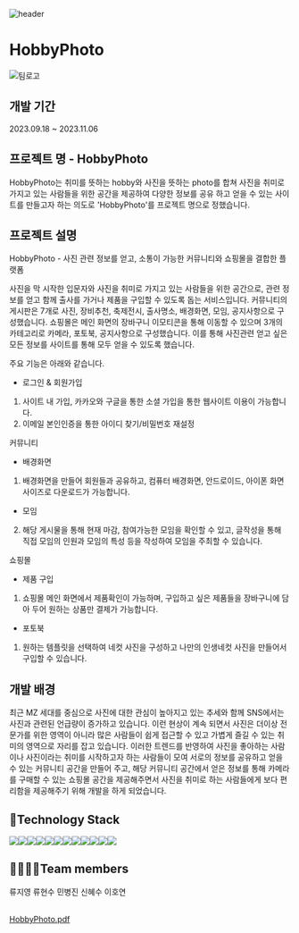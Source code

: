 ![header](https://capsule-render.vercel.app/api?type=waving&color=auto&height=300&width=1200&section=header&text=Welcome%20to%20HobbyPhoto%20Project🖐️&fontSize=50&animation=fadeIn&fontAlignY=38&desc=Decorate%20GitHub%20Profile%20or%20any%20Repo%20like%20me!&descAlignY=51&descAlign=62)

# HobbyPhoto
![팀로고](https://github.com/kh-final3/hobbyphoto/assets/134485729/3e8e7309-abb4-4e59-8d58-d4273dbfd555)



## 개발 기간
2023.09.18 ~ 2023.11.06



## 프로젝트 명 - HobbyPhoto
HobbyPhoto는 취미를 뜻하는 hobby와 사진을 뜻하는 photo를 합쳐 사진을 취미로 가지고 있는 사람들을 위한 공간을 제공하여 다양한 정보를 공유 하고 얻을 수 있는 사이트를 만들고자 하는 의도로 'HobbyPhoto'를 프로젝트 명으로 정했습니다.



## 프로젝트 설명
HobbyPhoto - 사진 관련 정보를 얻고, 소통이 가능한 커뮤니티와 쇼핑몰을 결합한 플랫폼

사진을 막 시작한 입문자와 사진을 취미로 가지고 있는 사람들을 위한 공간으로, 관련 정보를 얻고 함께 출사를 가거나 제품을 구입할 수 있도록 돕는 서비스입니다.
커뮤니티의 게시판은 7개로 사진, 장비추천, 축제전시, 출사명소, 배경화면, 모임, 공지사항으로 구성했습니다.
쇼핑몰은 메인 화면의 장바구니 이모티콘을 통해 이동할 수 있으며 3개의 카테고리로 카메라, 포토북, 공지사항으로 구성했습니다.
이를 통해 사진관련 얻고 싶은 모든 정보를 사이트를 통해 모두 얻을 수 있도록 했습니다.

주요 기능은 아래와 같습니다.

- 로그인 & 회원가입
1. 사이트 내 가입, 카카오와 구글을 통한 소셜 가입을 통한 웹사이트 이용이 가능합니다.
2. 이메일 본인인증을 통한 아이디 찾기/비밀번호 재설정


커뮤니티
- 배경화면
1. 배경화면을 만들어 회원들과 공유하고, 컴퓨터 배경화면, 안드로이드, 아이폰 화면 사이즈로 다운로드가 가능합니다.
- 모임
2. 해당 게시물을 통해 현재 마감, 참여가능한 모임을 확인할 수 있고, 글작성을 통해 직접 모임의 인원과 모임의 특성 등을 작성하여 모임을 주최할 수 있습니다.


쇼핑몰
- 제품 구입
1. 쇼핑몰 메인 화면에서 제품확인이 가능하며, 구입하고 싶은 제품들을 장바구니에 담아 두어 원하는 상품만 결제가 가능합니다.
- 포토북
1. 원하는 템플릿을 선택하여 네컷 사진을 구성하고 나만의 인생네컷 사진을 만들어서 구입할 수 있습니다. 




## 개발 배경
최근 MZ 세대를 중심으로 사진에 대한 관심이 높아지고 있는 추세와 함께 SNS에서는 사진과 관련된 언급량이 증가하고 있습니다. 이런 현상이 계속 되면서 사진은 더이상 전문가를 위한 영역이 아니라 많은 사람들이 쉽게 접근할 수 있고 가볍게 즐길 수 있는 취미의 영역으로 자리를 잡고 있습니다. 
이러한 트렌드를 반영하여 사진을 좋아하는 사람이나 사진이라는 취미를 시작하고자 하는 사람들이 모여 서로의 정보를 공유하고 얻을 수 있는 커뮤니티 공간을 만들어 주고, 해당 커뮤니티 공간에서 얻은 정보를 통해 카메라를 구매할 수 있는 쇼핑몰 공간을 제공해주면서 사진을 취미로 하는 사람들에게 보다 편리함을 제공해주기 위해 개발을 하게 되었습니다. 




## 🌈Technology Stack
<div style="display:flex; flex-direction:row;">
    <img src="https://img.shields.io/badge/Java-007396?style=for-the-badge&logo=Java&logoColor=white"> 
    <img src="https://img.shields.io/badge/Spring-6DB33F?style=for-the-badge&logo=spring&logoColor=white"> 
  <img src="https://img.shields.io/badge/github-181717?style=for-the-badge&logo=github&logoColor=white"> 
    <img src="https://img.shields.io/badge/oracle-F80000?style=for-the-badge&logo=oracle&logoColor=white"> 
  <img src="https://img.shields.io/badge/jquery-0769AD?style=for-the-badge&logo=jquery&logoColor=white"> 
    <br>
    <img src="https://img.shields.io/badge/apache tomcat-F8DC75?style=for-the-badge&logo=apachetomcat&logoColor=black">
 <img src="https://img.shields.io/badge/visual studio code-007ACC?style=for-the-badge&logo=visualstudiocode&logoColor=white">
    <br>
      <img src="https://img.shields.io/badge/html5-E34F26?style=for-the-badge&logo=html5&logoColor=white"> 
    <img src="https://img.shields.io/badge/css-1572B6?style=for-the-badge&logo=css3&logoColor=white"> 
    <img src="https://img.shields.io/badge/javascript-F7DF1E?style=for-the-badge&logo=javascript&logoColor=black"> 
    <img src="https://img.shields.io/badge/bootstrap-7952B3?style=for-the-badge&logo=bootstrap&logoColor=white">
    <img src="https://img.shields.io/badge/postman-FF6C37?style=for-the-badge&logo=postman&logoColor=white">
</div>




## 👨‍👩‍👧‍👦Team members
<div style="display:flex; flex-direction:row;">
 류지영
 류현수
 민병진
 신혜수
 이호연
 
 </div>
<br>


[HobbyPhoto.pdf](https://github.com/kh-final3/hobbyphoto/files/12911399/HobbyPhoto.pdf)
